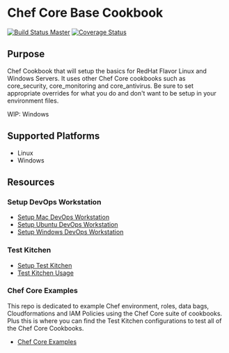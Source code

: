 # Chef Core Base Cookbook

[![Build Status Master](https://travis-ci.org/chefcore/core_base.svg?branch=master)](https://travis-ci.org/chefcore/core_base)
[![Coverage Status](https://coveralls.io/repos/chefcore/core_base/badge.svg?branch=master&service=github)](https://coveralls.io/github/chefcore/core_base?branch=master)

## Purpose

Chef Cookbook that will setup the basics for RedHat Flavor Linux and Windows Servers.
It uses other Chef Core cookbooks such as core_security, core_monitoring and core_antivirus.
Be sure to set appropriate overrides for what you do and don't want to be setup in your environment files.

WIP: Windows

## Supported Platforms

* Linux
* Windows

## Resources

### Setup DevOps Workstation

* [Setup Mac DevOps Workstation](http://www.bonusbits.com/wiki/Reference:Mac_OS_DevOps_Workstation_Setup_Check_List)
* [Setup Ubuntu DevOps Workstation](http://www.bonusbits.com/wiki/Reference:Ubuntu_DevOps_Workstation_Setup_Check_List)
* [Setup Windows DevOps Workstation](http://www.bonusbits.com/wiki/Reference:Windows_DevOps_Workstation_Setup_Check_List)

### Test Kitchen

* [Setup Test Kitchen](https://www.bonusbits.com/wiki/HowTo:Setup_Test_Kitchen)
* [Test Kitchen Usage](https://www.bonusbits.com/wiki/Reference:Test_Kitchen)

### Chef Core Examples

This repo is dedicated to example Chef environment, roles, data bags, Cloudformations and IAM Policies using the Chef Core suite of cookbooks.
Plus this is where you can find the Test Kitchen configurations to test all of the Chef Core Cookbooks.

* [Chef Core Examples](https://github.com/chefcore/core_examples)
